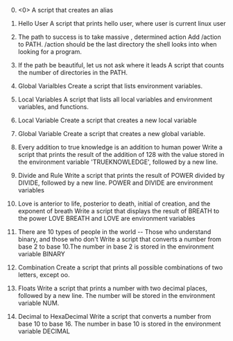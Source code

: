 0. <0>
A script that creates an alias

1. Hello User
A script that prints hello user, where user is current linux user

2. The path to success is to take massive , determined action
Add /action to PATH. /action should be the last directory the shell looks into when looking for a program.

3. If the path be beautiful, let us not ask where it leads
A script that counts the number of directories in the PATH.


4. Global Varialbles
Create a script that lists environment variables.

5. Local Variables
A script that lists all local variables and environment variables, and functions.

6. Local Variable
Create a script that creates a new local variable

7. Global Variable
Create a script that creates a new global variable.

8.  Every addition to true knowledge is an addition to human power
Write a script that prints the result of the addition of 128 with the value stored in the environment variable 'TRUEKNOWLEDGE', followed by a new line.

9. Divide and Rule
Write a script that prints the result of POWER divided by DIVIDE, followed by a new line. POWER and DIVIDE are environment variables

10.  Love is anterior to life, posterior to death, initial of creation, and the exponent of breath
Write a script that displays the result of BREATH to the power LOVE BREATH and LOVE are environment variables

11. There are 10 types of people in the world -- Those who understand binary, and those who don't
Write a script that converts a number from base 2 to base 10.The number in base 2 is stored in the environment variable BINARY

12. Combination
Create a script that prints all possible combinations of two letters, except oo. 

13. Floats
Write a script that prints a number with two decimal places, followed by a new line. The number will be stored in the environment variable NUM.

14. Decimal to HexaDecimal
Write a script that converts a number from base 10 to base 16. The number in base 10 is stored in the environment variable DECIMAL




